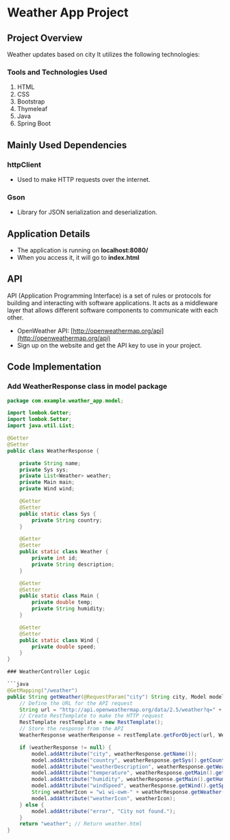 # Weather App Project

## Project Overview
Weather updates based on city
It utilizes the following technologies:

### Tools and Technologies Used
1. HTML
2. CSS
3. Bootstrap
4. Thymeleaf
5. Java
6. Spring Boot

## Mainly Used Dependencies

### httpClient
- Used to make HTTP requests over the internet.

### Gson
- Library for JSON serialization and deserialization.

## Application Details
- The application is running on **localhost:8080/**
- When you access it, it will go to **index.html**

## API
API (Application Programming Interface) is a set of rules or protocols for building and interacting with software applications. It acts as a middleware layer that allows different software components to communicate with each other.

- OpenWeather API: [http://openweathermap.org/api](http://openweathermap.org/api)
- Sign up on the website and get the API key to use in your project.

## Code Implementation

### Add WeatherResponse class in model package

```java
package com.example.weather_app.model;

import lombok.Getter;
import lombok.Setter;
import java.util.List;

@Getter
@Setter
public class WeatherResponse {

    private String name;
    private Sys sys;
    private List<Weather> weather;
    private Main main;
    private Wind wind;

    @Getter
    @Setter
    public static class Sys {
        private String country;
    }

    @Getter
    @Setter
    public static class Weather {
        private int id;
        private String description;
    }

    @Getter
    @Setter
    public static class Main {
        private double temp;
        private String humidity;
    }

    @Getter
    @Setter
    public static class Wind {
        private double speed;
    }
}

### WeatherController Logic

```java
@GetMapping("/weather")
public String getWeather(@RequestParam("city") String city, Model model) {
    // Define the URL for the API request
    String url = "http://api.openweathermap.org/data/2.5/weather?q=" + city + "&appId=" + apiKey + "&units=metric";
    // Create RestTemplate to make the HTTP request
    RestTemplate restTemplate = new RestTemplate();
    // Store the response from the API
    WeatherResponse weatherResponse = restTemplate.getForObject(url, WeatherResponse.class); // Call the OpenWeatherMap API

    if (weatherResponse != null) {
        model.addAttribute("city", weatherResponse.getName());
        model.addAttribute("country", weatherResponse.getSys().getCountry());
        model.addAttribute("weatherDescription", weatherResponse.getWeather().get(0).getDescription());
        model.addAttribute("temperature", weatherResponse.getMain().getTemp());
        model.addAttribute("humidity", weatherResponse.getMain().getHumidity());
        model.addAttribute("windSpeed", weatherResponse.getWind().getSpeed());
        String weatherIcon = "wi wi-owm-" + weatherResponse.getWeather().get(0).getId();
        model.addAttribute("weatherIcon", weatherIcon);
    } else {
        model.addAttribute("error", "City not found.");
    }
    return "weather"; // Return weather.html
}
